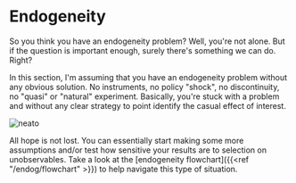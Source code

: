 # Endogeneity

So you think you have an endogeneity problem? Well, you're not alone. But if the question is important enough, surely there's something we can do. Right?

In this section, I'm assuming that you have an endogeneity problem without any obvious solution. No instruments, no policy "shock", no discontinuity, no "quasi" or "natural" experiment. Basically, you're stuck with a problem and without any clear strategy to point identify the casual effect of interest.

<img src="https://media.giphy.com/media/3orieLeZL5kyNqiLfO/giphy.gif#center" alt="neato">

All hope is not lost. You can essentially start making some more assumptions and/or test how sensitive your results are to selection on unobservables. Take a look at the [endogeneity flowchart]({{<ref "/endog/flowchart" >}}) to help navigate this type of situation.
